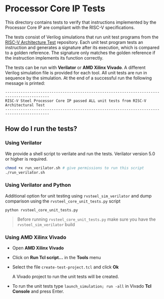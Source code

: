 # Processor Core IP Tests

This directory contains tests to verify that instructions implemented by the Processor Core IP are compliant with the RISC-V specifications.

The tests consist of Verilog simulations that run unit test programs from the [RISC-V Architecture Test](https://github.com/riscv-non-isa/riscv-arch-test/) repository. Each unit test program tests an instruction and generates a signature after its execution, which is compared to a golden reference. The signature only matches the golden reference if the instruction implements its function correctly.

The tests can be run with **Verilator** or **AMD Xilinx Vivado**. A different Verilog simulation file is provided for each tool. All unit tests are run in sequence by the simulation. At the end of a successful run the following message is printed:

```
------------------------------------------------------------------------------------------
RISC-V Steel Processor Core IP passed ALL unit tests from RISC-V Architectural Test
------------------------------------------------------------------------------------------
```

## How do I run the tests?

### Using Verilator

We provide a shell script to verilate and run the tests. Verilator version 5.0 or higher is required.

```bash
chmod +x run_verilator.sh # give permissions to run this script
./run_verilator.sh
```

### Using Verilator and Python

Additional option for unit testing using `rvsteel_sim_verilator` and dump comparison using the `rvsteel_core_unit_tests.py` script

```
python rvsteel_core_unit_tests.py
```

> Before running `rvsteel_core_unit_tests.py` make sure you have the `rvsteel_sim_verilator` build


### Using AMD Xilinx Vivado

* Open **AMD Xilinx Vivado**
* Click on **Run Tcl script...** in the **Tools** menu
* Select the file `create-test-project.tcl` and click **Ok**

    A Vivado project to run the unit tests will be created.

* To run the unit tests type `launch_simulation; run -all` in Vivado **Tcl Console** and press Enter.

